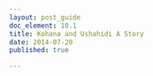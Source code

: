 ```yaml
---
layout: post_guide
doc_element: 10.1
title: Kohana and Ushahidi A Story
date: 2014-07-20
published: true

---
```




